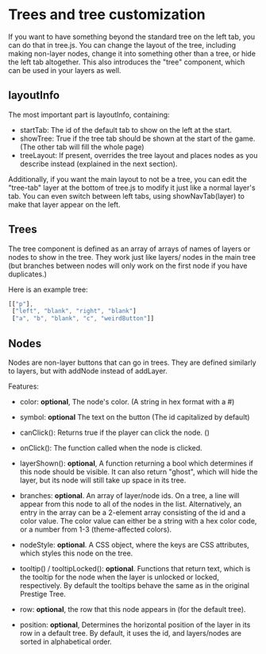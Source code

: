 # Trees and tree customization

If you want to have something beyond the standard tree on the left tab, you can do that in tree.js. You can change the layout
of the tree, including making non-layer nodes, change it into something other than a tree, or hide the left tab altogether.
This also introduces the "tree" component, which can be used in your layers as well.

## layoutInfo
The most important part is layoutInfo, containing:
- startTab: The id of the default tab to show on the left at the start.
- showTree: True if the tree tab should be shown at the start of the game. (The other tab will fill the whole page)
- treeLayout: If present, overrides the tree layout and places nodes as you describe instead (explained in the next section).

Additionally, if you want the main layout to not be a tree, you can edit the "tree-tab" layer at the bottom of tree.js to modify it just like a normal layer's tab. You can even switch between left tabs, using showNavTab(layer) to make that layer appear on the left.

## Trees

The tree component is defined as an array of arrays of names of layers or nodes to show in the tree. They work just like layers/
nodes in the main tree (but branches between nodes will only work on the first node if you have duplicates.)

Here is an example tree:
```js
[["p"],
 ["left", "blank", "right", "blank"]
 ["a", "b", "blank", "c", "weirdButton"]]
```

## Nodes

Nodes are non-layer buttons that can go in trees. They are defined similarly to layers, but with addNode instead of addLayer.

Features:

- color: **optional**, The node's color. (A string in hex format with a #)

- symbol: **optional** The text on the button (The id capitalized by default)

- canClick(): Returns true if the player can click the node. ()

- onClick(): The function called when the node is clicked.

- layerShown(): **optional**, A function returning a bool which determines if this node should be visible. It can also return "ghost", which will hide the layer, but its node will still take up space in its tree.

- branches: **optional**. An array of layer/node ids. On a tree, a line will appear from this node to all of the nodes in the list. Alternatively, an entry in the array can be a 2-element array consisting of the id and a color value. The color value can either be a string with a hex color code, or a number from 1-3 (theme-affected colors).

- nodeStyle: **optional**. A CSS object, where the keys are CSS attributes, which styles this node on the tree.

- tooltip() / tooltipLocked(): **optional**. Functions that return text, which is the tooltip for the node when the layer is unlocked or locked, respectively. By default the tooltips behave the same as in the original Prestige Tree.

- row: **optional**, the row that this node appears in (for the default tree).

- position: **optional**, Determines the horizontal position of the layer in its row in a default tree. By default, it uses the id,
and layers/nodes are sorted in alphabetical order.
